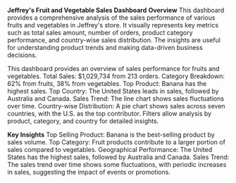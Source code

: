 **Jeffrey's Fruit and Vegetable Sales Dashboard**
**Overview**
This dashboard provides a comprehensive analysis of the sales performance of various fruits and vegetables in Jeffrey's store. 
It visually represents key metrics such as total sales amount, number of orders, product category performance, and country-wise sales distribution. The insights are useful for understanding product trends and making data-driven business decisions.

This dashboard provides an overview of sales performance for fruits and vegetables.
Total Sales: $1,029,734 from 213 orders.
Category Breakdown: 62% from fruits, 38% from vegetables.
Top Product: Banana has the highest sales.
Top Country: The United States leads in sales, followed by Australia and Canada.
Sales Trend: The line chart shows sales fluctuations over time.
Country-wise Distribution: A pie chart shows sales across seven countries, with the U.S. as the top contributor.
Filters allow analysis by product, category, and country for detailed insights.

**Key Insights**
Top Selling Product: Banana is the best-selling product by sales volume.
Top Category: Fruit products contribute to a larger portion of sales compared to vegetables.
Geographical Performance: The United States has the highest sales, followed by Australia and Canada.
Sales Trend: The sales trend over time shows some fluctuations, with periodic increases in sales, suggesting the impact of events or promotions.
